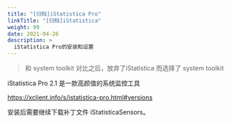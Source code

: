 ```yaml
---
title: "[归档]iStatistica Pro"
linkTitle: "[归档]iStatistica"
weight: 99
date: 2021-04-26
description: >
  iStatistica Pro的安装和设置
---
```


> 和 system toolkit 对比之后，放弃了iStatistica 而选择了 system toolkit 

iStatistica Pro 2.1 是一款高颜值的系统监控工具

https://xclient.info/s/istatistica-pro.html#versions

安装后需要继续下载补丁文件 iStatisticaSensors。